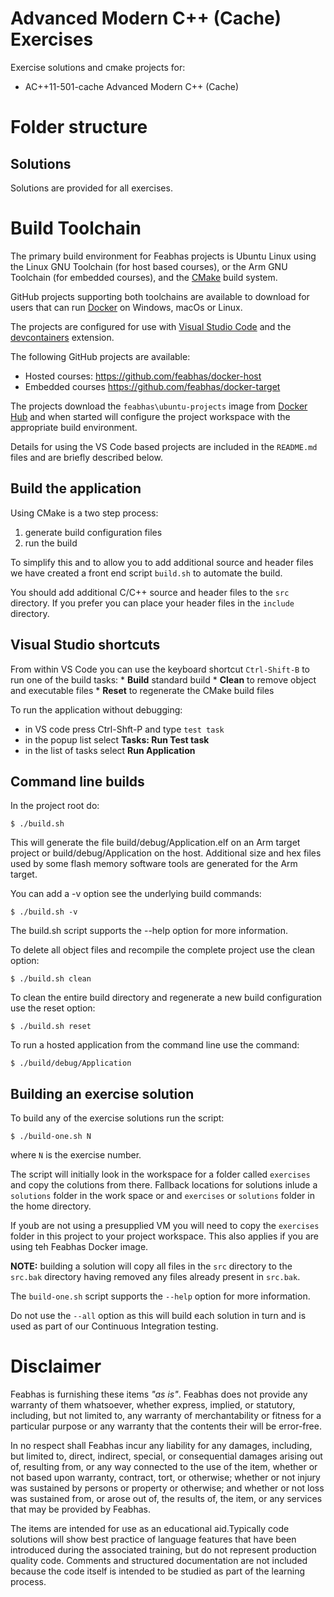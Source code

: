 # Advanced Modern C++ (Cache) Exercises

Exercise solutions and cmake projects for:

   * AC++11-501-cache Advanced Modern C++ (Cache)

# Folder structure

## Solutions

Solutions are provided for all exercises. 

# Build Toolchain

The primary build environment for Feabhas projects is Ubuntu Linux using
the Linux GNU Toolchain (for host based courses), or the Arm GNU Toolchain 
(for embedded courses), and the [CMake](https://cmake.org/) build system. 

GitHub projects supporting both toolchains are available to download for
users that can run [Docker](https://docs.docker.com/get-docker/) on 
Windows, macOs or Linux.  

The projects are configured for use with 
[Visual Studio Code](https://code.visualstudio.com/) and the 
[devcontainers](https://code.visualstudio.com/docs/devcontainers/containers)
extension.

The following GitHub projects are available:

   * Hosted courses: https://github.com/feabhas/docker-host
   * Embedded courses https://github.com/feabhas/docker-target

The projects download the `feabhas\ubuntu-projects` image from
[Docker Hub](https://hub.docker.com/r/feabhas/ubuntu-projects) and 
when started will configure the project workspace with the appropriate build 
environment.

Details for using the VS Code based projects are included in the
`README.md` files and are briefly described below.

## Build the application

Using CMake is a two step process: 
   1. generate build configuration files
   2. run the build 

To simplify  this and to allow you to add additional source and 
header files we have created a front end script `build.sh` to automate 
the build.

You should add additional C/C++ source and header files to the `src` 
directory. If you prefer you can place your header files in the `include`
directory.

## Visual Studio shortcuts

From within VS Code you can use the keyboard shortcut `Ctrl-Shift-B` 
to run one of the build tasks:
    * **Build** standard build
    * **Clean** to remove object and executable files
    * **Reset** to regenerate the CMake build files

To run the application without debugging:

   * in VS code press Ctrl-Shft-P and type `test task` 
   * in the popup list select **Tasks: Run Test task**
   * in the list of tasks select **Run Application**

## Command line builds

In the project root do:

```
$ ./build.sh
```

This will generate the file build/debug/Application.elf on an Arm target
project or build/debug/Application on the host. Additional size and hex 
files used by some flash memory software tools are generated for the 
Arm target.

You can add a -v option see the underlying build commands:

```
$ ./build.sh -v
```

The build.sh script supports the --help option for more information.

To delete all object files and recompile the complete project 
use the clean option:

```
$ ./build.sh clean
```

To clean the entire build directory and regenerate a new build 
configuration use the reset option:

```
$ ./build.sh reset
```

To run a hosted application from the command line use the command:

```
$ ./build/debug/Application
```

## Building an exercise solution

To build any of the exercise solutions run the script:
```
$ ./build-one.sh N 
```
where `N` is the exercise number.

The script will initially look in the workspace for a folder 
called `exercises` and copy the colutions from there. Fallback locations for solutions inlude a `solutions` folder in the work space or
and `exercises` or `solutions` folder in the home directory.

If youb are not using a presupplied VM you will need to copy the 
`exercises` folder in this project to your project workspace. This also 
applies if you are using teh Feabhas Docker image. 

**NOTE:** building a solution will copy all files in the `src` directory to 
the `src.bak` directory having removed any files already present in `src.bak`.

The `build-one.sh` script supports the `--help` option for more information.

Do not use the `--all` option as this will build each solution in turn and 
is used as part of our Continuous Integration testing.

# Disclaimer

Feabhas is furnishing these items *"as is"*. Feabhas does not provide any
warranty of them whatsoever, whether express, implied, or statutory,
including, but not limited to, any warranty of merchantability or fitness
for a particular purpose or any warranty that the contents their will
be error-free.

In no respect shall Feabhas incur any liability for any damages, including,
but limited to, direct, indirect, special, or consequential damages arising
out of, resulting from, or any way connected to the use of the item, whether
or not based upon warranty, contract, tort, or otherwise; whether or not
injury was sustained by persons or property or otherwise; and whether or not
loss was sustained from, or arose out of, the results of, the item, or any
services that may be provided by Feabhas.

The items are intended for use as an educational aid.Typically code solutions 
will show best practice of language features that have been introduced during 
the associated training, but do not represent production quality code. 
Comments and structured documentation are not included because the code 
itself is intended to be studied as part of the learning process.
